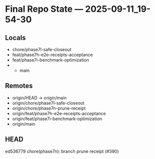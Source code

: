 # Final Repo State — 2025-09-11_19-54-30

## Locals
*   chore/phase7l-safe-closeout
*   feat/phase7h-e2e-receipts-acceptance
*   feat/phase7i-benchmark-optimization
* * main

## Remotes
*   origin/HEAD -> origin/main
*   origin/chore/phase7l-safe-closeout
*   origin/chore/phase7n-prune-receipt
*   origin/feat/phase7h-e2e-receipts-acceptance
*   origin/feat/phase7i-benchmark-optimization
*   origin/main

## HEAD
ed536779 chore(phase7n): branch prune receipt (#390)
